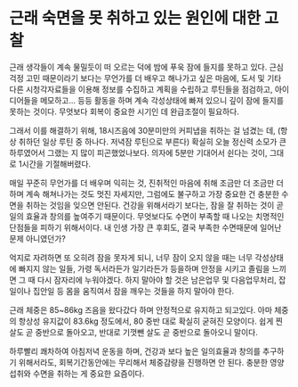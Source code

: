 # 근래 숙면을 못 취하고 있는 원인에 대한 고찰

근래 생각들이 계속 물밀듯이 떠 오르는 덕에 밤에 푸욱 잠에 들지를 못하고 있다.
근심 걱정 고민 때문이라기 보다는 무언가를 더 배우고 해나가고 싶은 마음에,
도서 및 기타 다른 시청각자료들을 이용해 정보를 수집하고 계획을 수립하고 루틴들을 점검하고, 아이디어들을 메모하고... 등등 활동을 하며 계속 각성상태에 빠져 있으니 깊이 잠에 들지를 못하는 것이다. 무엇보다 회복이 중요한 시기인 데 완급조절이 필요하다.

그래서 이를 해결하기 위해, 18시즈음에 30분미만의 커피냅을 취하는 걸 넘겼는 데, (항상 취하던 일상 루틴 중 하나다. 저녁잠 루틴으로 부른다)
확실히 오늘 정신력 소모가 큰 하루였어서 그랬는 지 많이 피곤했었나보다.
의자에 5분만 기대어서 쉰다는 것이, 그대로 1시간을 기절해버렸다.

매일 꾸준히 무언가를 더 배우며 익히는 것,
진취적인 마음에 취해 조금만 더 조금만 더 하며 계속 해쳐나가는 것도 멋진 자세지만,
그럼에도 불구하고 가장 중요한 건 충분한 수면을 취하는 것임을 잊으면 안된다.
건강을 위해서라기 보다는, 잠을 잘 취하는 것이 곧 일의 효율과 창의를 높여주기 때문이다.
무엇보다도 수면이 부족할 때 나오는 치명적인 단점들을 피하기 위해서이다.
내 인생 가장 큰 후회도, 결국 부족한 수면때문에 일어난 문제 아니였던가?

억지로 자려하면 또 오히려 잠을 못자게 되니,
너무 잠이 오지 않을 때는 너무 각성상태에 빠지지 않는 일들,
가령 독서라든가 일기라든가 등을하며 안정을 시키고 졸림을 느끼면 그 때 다시 잠자리에 누워야겠다.
하지 말아야 할 것은 남은업무 및 다음업무처리, 잡일이나 집안일 등 몸을 움직여서 잠을 깨우는 것들을 하지 말아야 한다.

근래 체중은 85~86kg 즈음을 왔다갔다 하며 안정적으로 유지하고 되고있다.
아마 체중의 항상성 유지값이 83.6kg 정도에서, 80 중반 대로 확실히 굳혀진 모양이다.
쉽게 찐 살도 곧 중반으로 돌아오고, 반대로 기껏뺀 살도 곧 중반으로 돌아오니 말이다.

하루빨리 쾌차하여 아침저녁 운동을 하며, 건강과 보다 높은 일의효율과 창의를 추구하기 위해서라도, 회복기간동안에는 무리해서 체중감량을 진행하면 안 된다. 충분한 영양섭취와 수면을 취하는 게 중요한 요즘이다.
